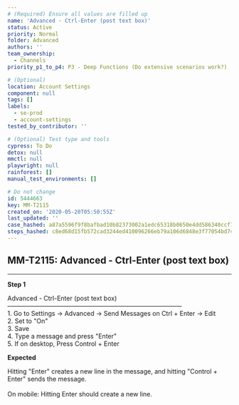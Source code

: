 ```yaml
---
# (Required) Ensure all values are filled up
name: 'Advanced - Ctrl-Enter (post text box)'
status: Active
priority: Normal
folder: Advanced
authors: ''
team_ownership:
  - Channels
priority_p1_to_p4: P3 - Deep Functions (Do extensive scenarios work?)

# (Optional)
location: Account Settings
component: null
tags: []
labels:
  - se-prod
  - account-settings
tested_by_contributor: ''

# (Optional) Test type and tools
cypress: To Do
detox: null
mmctl: null
playwright: null
rainforest: []
manual_test_environments: []

# Do not change
id: 5444663
key: MM-T2115
created_on: '2020-05-20T05:50:55Z'
last_updated: ''
case_hashed: a87a5596f9f8bafbad10b82373002a1edc65318b0650e4dd586340ccf72f01b64444f1d5383c912c59e036c9237c3ad8
steps_hashed: c8ed68d15fb572cad3244ed410096266eb79a106d6848e3f77054bd743ead4041ca08195822dc530eb9174a4272fd783
---
```


<!-- (Auto-generated) Based on frontmatter's "key" and "name" -->

## MM-T2115: Advanced - Ctrl-Enter (post text box)

---

**Step 1**

Advanced - Ctrl-Enter (post text box)\
————————————————————————————\
1\. Go to Settings -> Advanced -> Send Messages on Ctrl + Enter -> Edit\
2\. Set to "On"\
3\. Save\
4\. Type a message and press "Enter"\
5\. If on desktop, Press Control + Enter

**Expected**

Hitting "Enter" creates a new line in the message, and hitting "Control + Enter" sends the message.\
\
On mobile: Hitting Enter should create a new line.
